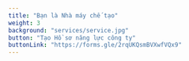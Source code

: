 ```yaml
---
title: "Bạn là Nhà máy chế tạo"
weight: 3
background: "services/service.jpg"
button: "Tạo Hồ sơ năng lực công ty"
buttonLink: "https://forms.gle/2rqUKQsmBVXwfVQx9"
---
```

